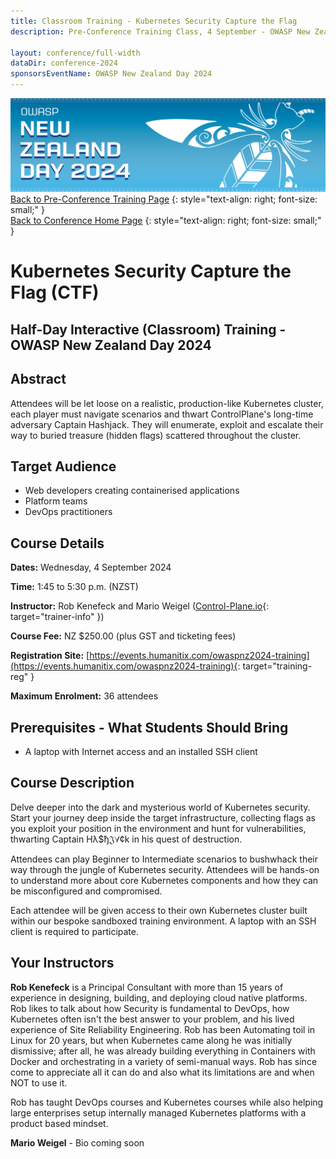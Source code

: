 ```yaml
---
title: Classroom Training - Kubernetes Security Capture the Flag
description: Pre-Conference Training Class, 4 September - OWASP New Zealand Day 2024 

layout: conference/full-width
dataDir: conference-2024
sponsorsEventName: OWASP New Zealand Day 2024
---
```


[![Web Banner](/assets/images/2024_Banner_Graphic.jpg)](/conference/)   
[Back to Pre-Conference Training Page](training.md)
{: style="text-align: right; font-size: small;" }   
[Back to Conference Home Page](index.md)
{: style="text-align: right; font-size: small;" }   

# Kubernetes Security Capture the Flag (CTF)

## Half-Day Interactive (Classroom) Training - OWASP New Zealand Day 2024

## Abstract

Attendees will be let loose on a realistic, production-like Kubernetes cluster, each player must navigate scenarios and thwart 
ControlPlane's long-time adversary Captain Hashjack. They will enumerate, exploit and escalate their way to buried treasure 
(hidden flags) scattered throughout the cluster.

## Target Audience

* Web developers creating containerised applications   
* Platform teams   
* DevOps practitioners

## Course Details 

**Dates:** Wednesday, 4 September 2024

**Time:** 1:45 to 5:30 p.m. (NZST)

**Instructor:** Rob Kenefeck and Mario Weigel ([Control-Plane.io](https://control-plane.io/){: target="trainer-info" })   

**Course Fee:** NZ $250.00 (plus GST and ticketing fees)

**Registration Site:** [https://events.humanitix.com/owaspnz2024-training](https://events.humanitix.com/owaspnz2024-training){: target="training-reg" }

**Maximum Enrolment:** 36 attendees

## Prerequisites - What Students Should Bring

* A laptop with Internet access and an installed SSH client

## Course Description

Delve deeper into the dark and mysterious world of Kubernetes security. Start your journey deep inside the target infrastructure, 
collecting flags as you exploit your position in the environment and hunt for vulnerabilities, thwarting 
Captain H&lambda;$&#1106;&#120077;&forall;&cent;k in his quest of destruction.

Attendees can play Beginner to Intermediate scenarios to bushwhack their way through the jungle of Kubernetes security. 
Attendees will be hands-on to understand more about core Kubernetes components and how they can be misconfigured and compromised.

Each attendee will be given access to their own Kubernetes cluster built within our bespoke sandboxed training environment. 
A laptop with an SSH client is required to participate.

## Your Instructors

**Rob Kenefeck** is a Principal Consultant with more than 15 years of experience in designing, building, and deploying cloud native platforms. 
Rob likes to talk about how Security is fundamental to DevOps, how Kubernetes often isn't the best answer to your problem, and his lived 
experience of Site Reliability Engineering. Rob has been Automating toil in Linux for 20 years, but when Kubernetes came along he was 
initially dismissive; after all, he was already building everything in Containers with Docker and orchestrating in a variety of 
semi-manual ways. Rob has since come to appreciate all it can do and also what its limitations are and when NOT to use it. 

Rob has taught DevOps courses and Kubernetes courses while also helping large enterprises setup internally managed Kubernetes platforms with a product based mindset.

**Mario Weigel** - Bio coming soon
